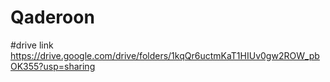 # Qaderoon
#drive link
https://drive.google.com/drive/folders/1kqQr6uctmKaT1HIUv0gw2ROW_pbOK355?usp=sharing
